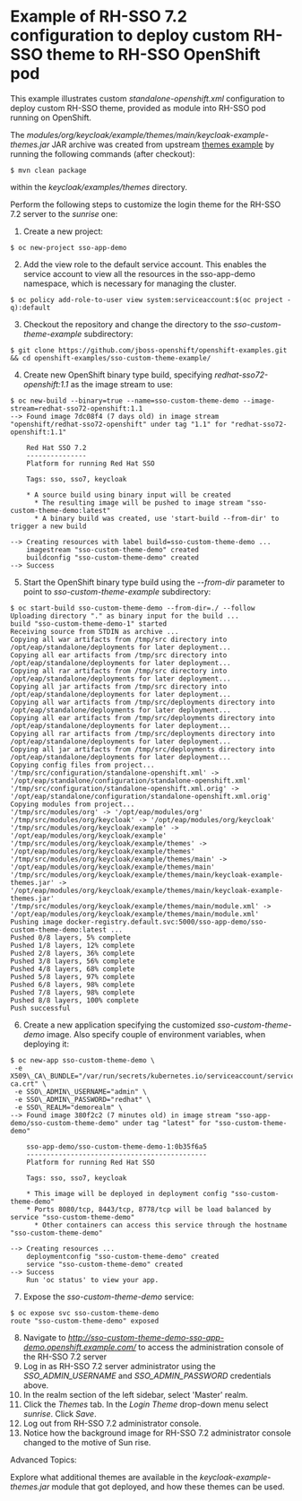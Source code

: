 # Example of RH-SSO 7.2 configuration to deploy custom RH-SSO theme to RH-SSO OpenShift pod

This example illustrates custom *standalone-openshift.xml* configuration to deploy custom RH-SSO theme, provided as module into RH-SSO pod running on OpenShift.

The *modules/org/keycloak/example/themes/main/keycloak-example-themes.jar* JAR archive was created from upstream [themes example](https://github.com/keycloak/keycloak/tree/master/examples/themes) by running the following commands (after checkout):

```
$ mvn clean package
```

within the *keycloak/examples/themes* directory.

Perform the following steps to customize the login theme for the RH-SSO 7.2 server to the *sunrise* one:

1. Create a new project:
```
$ oc new-project sso-app-demo
```
2. Add the view role to the default service account. This enables the service account to view all the resources in the sso-app-demo namespace, which is necessary for managing the cluster.
```
$ oc policy add-role-to-user view system:serviceaccount:$(oc project -q):default
```
3. Checkout the repository and change the directory to the *sso-custom-theme-example* subdirectory:
```
$ git clone https://github.com/jboss-openshift/openshift-examples.git && cd openshift-examples/sso-custom-theme-example/
```
4. Create new OpenShift binary type build, specifying *redhat-sso72-openshift:1.1* as the image stream to use:
```
$ oc new-build --binary=true --name=sso-custom-theme-demo --image-stream=redhat-sso72-openshift:1.1
--> Found image 7dc08f4 (7 days old) in image stream "openshift/redhat-sso72-openshift" under tag "1.1" for "redhat-sso72-openshift:1.1"

    Red Hat SSO 7.2
    ---------------
    Platform for running Red Hat SSO

    Tags: sso, sso7, keycloak

    * A source build using binary input will be created
      * The resulting image will be pushed to image stream "sso-custom-theme-demo:latest"
      * A binary build was created, use 'start-build --from-dir' to trigger a new build

--> Creating resources with label build=sso-custom-theme-demo ...
    imagestream "sso-custom-theme-demo" created
    buildconfig "sso-custom-theme-demo" created
--> Success
```
5. Start the OpenShift binary type build using the *--from-dir* parameter to point to *sso-custom-theme-example* subdirectory:
```
$ oc start-build sso-custom-theme-demo --from-dir=./ --follow
Uploading directory "." as binary input for the build ...
build "sso-custom-theme-demo-1" started
Receiving source from STDIN as archive ...
Copying all war artifacts from /tmp/src directory into /opt/eap/standalone/deployments for later deployment...
Copying all ear artifacts from /tmp/src directory into /opt/eap/standalone/deployments for later deployment...
Copying all rar artifacts from /tmp/src directory into /opt/eap/standalone/deployments for later deployment...
Copying all jar artifacts from /tmp/src directory into /opt/eap/standalone/deployments for later deployment...
Copying all war artifacts from /tmp/src/deployments directory into /opt/eap/standalone/deployments for later deployment...
Copying all ear artifacts from /tmp/src/deployments directory into /opt/eap/standalone/deployments for later deployment...
Copying all rar artifacts from /tmp/src/deployments directory into /opt/eap/standalone/deployments for later deployment...
Copying all jar artifacts from /tmp/src/deployments directory into /opt/eap/standalone/deployments for later deployment...
Copying config files from project...
'/tmp/src/configuration/standalone-openshift.xml' -> '/opt/eap/standalone/configuration/standalone-openshift.xml'
'/tmp/src/configuration/standalone-openshift.xml.orig' -> '/opt/eap/standalone/configuration/standalone-openshift.xml.orig'
Copying modules from project...
'/tmp/src/modules/org' -> '/opt/eap/modules/org'
'/tmp/src/modules/org/keycloak' -> '/opt/eap/modules/org/keycloak'
'/tmp/src/modules/org/keycloak/example' -> '/opt/eap/modules/org/keycloak/example'
'/tmp/src/modules/org/keycloak/example/themes' -> '/opt/eap/modules/org/keycloak/example/themes'
'/tmp/src/modules/org/keycloak/example/themes/main' -> '/opt/eap/modules/org/keycloak/example/themes/main'
'/tmp/src/modules/org/keycloak/example/themes/main/keycloak-example-themes.jar' -> '/opt/eap/modules/org/keycloak/example/themes/main/keycloak-example-themes.jar'
'/tmp/src/modules/org/keycloak/example/themes/main/module.xml' -> '/opt/eap/modules/org/keycloak/example/themes/main/module.xml'
Pushing image docker-registry.default.svc:5000/sso-app-demo/sso-custom-theme-demo:latest ...
Pushed 0/8 layers, 5% complete
Pushed 1/8 layers, 12% complete
Pushed 2/8 layers, 36% complete
Pushed 3/8 layers, 56% complete
Pushed 4/8 layers, 68% complete
Pushed 5/8 layers, 97% complete
Pushed 6/8 layers, 98% complete
Pushed 7/8 layers, 98% complete
Pushed 8/8 layers, 100% complete
Push successful
```
6. Create a new application specifying the customized *sso-custom-theme-demo* image. Also specify couple of environment variables, when deploying it:
```
$ oc new-app sso-custom-theme-demo \
 -e X509\_CA\_BUNDLE="/var/run/secrets/kubernetes.io/serviceaccount/service-ca.crt" \
 -e SSO\_ADMIN\_USERNAME="admin" \
 -e SSO\_ADMIN\_PASSWORD="redhat" \
 -e SSO\_REALM="demorealm" \
--> Found image 380f2c2 (7 minutes old) in image stream "sso-app-demo/sso-custom-theme-demo" under tag "latest" for "sso-custom-theme-demo"

    sso-app-demo/sso-custom-theme-demo-1:0b35f6a5
    ---------------------------------------------
    Platform for running Red Hat SSO

    Tags: sso, sso7, keycloak

    * This image will be deployed in deployment config "sso-custom-theme-demo"
    * Ports 8080/tcp, 8443/tcp, 8778/tcp will be load balanced by service "sso-custom-theme-demo"
      * Other containers can access this service through the hostname "sso-custom-theme-demo"

--> Creating resources ...
    deploymentconfig "sso-custom-theme-demo" created
    service "sso-custom-theme-demo" created
--> Success
    Run 'oc status' to view your app.

```
7. Expose the *sso-custom-theme-demo* service:
```
$ oc expose svc sso-custom-theme-demo
route "sso-custom-theme-demo" exposed
```
8. Navigate to *http://sso-custom-theme-demo-sso-app-demo.openshift.example.com/* to access the administration console of the RH-SSO 7.2 server
9. Log in as RH-SSO 7.2 server administrator using the *SSO_ADMIN_USERNAME* and *SSO_ADMIN_PASSWORD* credentials above.
10. In the realm section of the left sidebar, select 'Master' realm.
11. Click the *Themes* tab. In the *Login Theme* drop-down menu select *sunrise*. Click *Save*.
12. Log out from RH-SSO 7.2 administrator console.
13. Notice how the background image for RH-SSO 7.2 administrator console changed to the motive of Sun rise.

Advanced Topics:

Explore what additional themes are available in the *keycloak-example-themes.jar* module that got deployed, and how these themes can be used.

